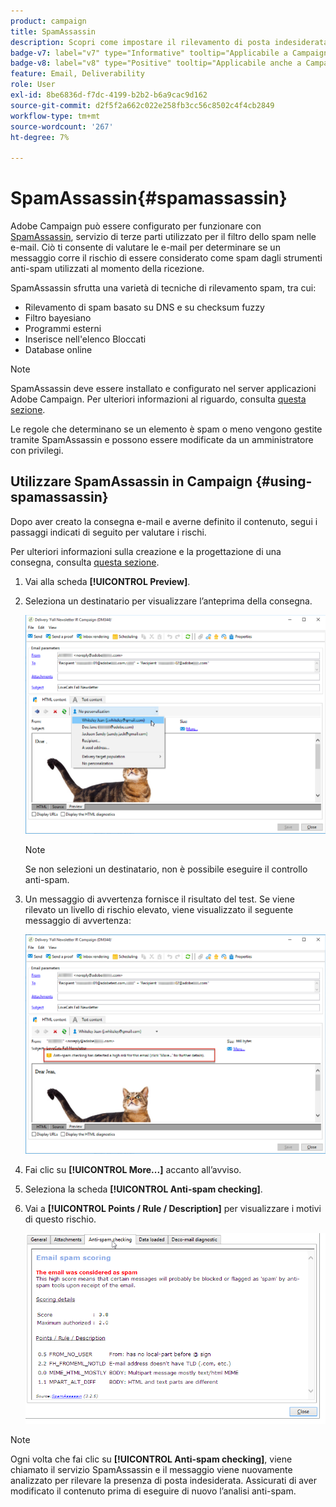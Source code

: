 ```yaml
---
product: campaign
title: SpamAssassin
description: Scopri come impostare il rilevamento di posta indesiderata con SpamAssassin
badge-v7: label="v7" type="Informative" tooltip="Applicabile a Campaign Classic v7"
badge-v8: label="v8" type="Positive" tooltip="Applicabile anche a Campaign v8"
feature: Email, Deliverability
role: User
exl-id: 8be6836d-f7dc-4199-b2b2-b6a9cac9d162
source-git-commit: d2f5f2a662c022e258fb3cc56c8502c4f4cb2849
workflow-type: tm+mt
source-wordcount: '267'
ht-degree: 7%

---
```


# SpamAssassin{#spamassassin}

Adobe Campaign può essere configurato per funzionare con [SpamAssassin](https://spamassassin.apache.org), servizio di terze parti utilizzato per il filtro dello spam nelle e-mail. Ciò ti consente di valutare le e-mail per determinare se un messaggio corre il rischio di essere considerato come spam dagli strumenti anti-spam utilizzati al momento della ricezione.

SpamAssassin sfrutta una varietà di tecniche di rilevamento spam, tra cui:

* Rilevamento di spam basato su DNS e su checksum fuzzy
* Filtro bayesiano
* Programmi esterni
* Inserisce nell&#39;elenco Bloccati
* Database online

>[!NOTE]
>
>SpamAssassin deve essere installato e configurato nel server applicazioni Adobe Campaign. Per ulteriori informazioni al riguardo, consulta [questa sezione](../../installation/using/configuring-spamassassin.md).
>
>Le regole che determinano se un elemento è spam o meno vengono gestite tramite SpamAssassin e possono essere modificate da un amministratore con privilegi.

## Utilizzare SpamAssassin in Campaign {#using-spamassassin}

Dopo aver creato la consegna e-mail e averne definito il contenuto, segui i passaggi indicati di seguito per valutare i rischi.

Per ulteriori informazioni sulla creazione e la progettazione di una consegna, consulta [questa sezione](about-email-channel.md).

1. Vai alla scheda **[!UICONTROL Preview]**. 
1. Seleziona un destinatario per visualizzare l’anteprima della consegna.

   ![](assets/s_tn_del_preview_spamassassin_recipient.png)

   >[!NOTE]
   >
   >Se non selezioni un destinatario, non è possibile eseguire il controllo anti-spam.

1. Un messaggio di avvertenza fornisce il risultato del test. Se viene rilevato un livello di rischio elevato, viene visualizzato il seguente messaggio di avvertenza:

   ![](assets/s_tn_del_preview_spamassassin_ko.png)

1. Fai clic su **[!UICONTROL More...]** accanto all’avviso.
1. Seleziona la scheda **[!UICONTROL Anti-spam checking]**.
1. Vai a **[!UICONTROL Points / Rule / Description]** per visualizzare i motivi di questo rischio.

   ![](assets/s_tn_del_msg_spamassassin_ko.png)

>[!NOTE]
>
>Ogni volta che fai clic su **[!UICONTROL Anti-spam checking]**, viene chiamato il servizio SpamAssassin e il messaggio viene nuovamente analizzato per rilevare la presenza di posta indesiderata. Assicurati di aver modificato il contenuto prima di eseguire di nuovo l’analisi anti-spam.
